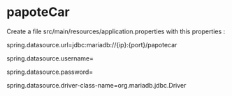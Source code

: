 # papoteCar

Create a file src/main/resources/application.properties with this properties :

spring.datasource.url=jdbc:mariadb://{ip}:{port}/papotecar

spring.datasource.username=

spring.datasource.password=

spring.datasource.driver-class-name=org.mariadb.jdbc.Driver
